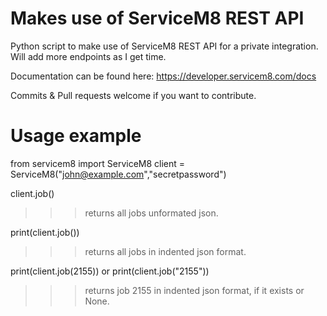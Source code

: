 # Makes use of ServiceM8 REST API
Python script to make use of ServiceM8 REST API for a private integration.
Will add more endpoints as I get time.

Documentation can be found here: https://developer.servicem8.com/docs

Commits & Pull requests welcome if you want to contribute.

# Usage example
from servicem8 import ServiceM8
client = ServiceM8("john@example.com","secretpassword")

client.job()
>>> returns all jobs unformated json.

print(client.job())
>>> returns all jobs in indented json format.

print(client.job(2155)) or print(client.job("2155"))
>>> returns job 2155 in indented json format, if it exists or None.

